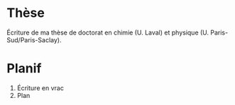 # Thèse

Écriture de ma thèse de doctorat en chimie (U. Laval) et physique (U. Paris-Sud/Paris-Saclay).

# Planif

  1. Écriture en vrac
  2. Plan
  
